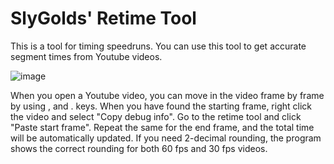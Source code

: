 # SlyGolds' Retime Tool

This is a tool for timing speedruns. You can use this tool to get accurate segment times from Youtube videos.

![image](https://user-images.githubusercontent.com/96994953/182455063-59a4902d-7564-4d01-9285-fa3740cb0c04.png)

When you open a Youtube video, you can move in the video frame by frame by using , and . keys. When you have found the starting frame, right click the video and select "Copy debug info". Go to the retime tool and click "Paste start frame". Repeat the same for the end frame, and the total time will be automatically updated. If you need 2-decimal rounding, the program shows the correct rounding for both 60 fps and 30 fps videos.
